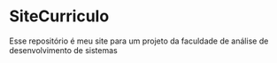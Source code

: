 # SiteCurriculo
Esse repositório é meu site para um projeto da faculdade de análise de desenvolvimento de sistemas
